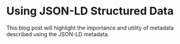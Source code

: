 # Using JSON-LD Structured Data

This blog post will highlight the importance and utility of metadata described using the JSON-LD metadata.